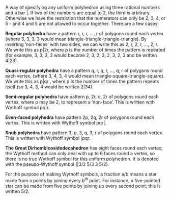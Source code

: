 A way of specifying any uniform polyhedron using three rational numbers
and a bar |. If two of the numbers are equal to 2, the third is
arbitrary. Otherwise we have the restriction that the numerators can
only be 2, 3, 4, or 5 - and 4 and 5 are not allowed to occur together.
There are a few cases:

**Regular polyhedra** have a pattern <span>r, r, r, ..., r</span> of
polygons round each vertex (where <span>3, 3, 3, 3</span> would mean
triangle-triangle-triangle-triangle). By inserting ’non-faces’ with two
sides, we can write this as <span>2, r, 2, r, ..., 2, r</span>. We write
this as p|2r, where p is the number of times the pattern is repeated
(for example, <span>3, 3, 3, 3</span> would become <span>2, 3, 2, 3, 2,
3, 2, 3</span> and be written 4|23).

**Quasi-regular polyhedra** have a pattern <span>q, r, q, r, ..., q,
r</span> of polygons round each vertex, (where <span>3, 4, 3, 4</span>
would mean triangle-square-triangle-square). We write this as p|qr ,
where p is the number of times the pattern repeats itself (so <span>3,
4, 3, 4</span> would be written 2|34).

**Semi-regular polyhedra** have pattern <span>p, 2r, q, 2r</span> of
polygons round each vertex, where p may be 2, to represent a ’non-face’.
This is written with Wythoff symbol pq|r.

**Even-faced polyhedra** have pattern <span>2p, 2q, 2r</span> of
polygons round each vertex. This is written with Wythoff symbol pqr|.

**Snub polyhedra** have pattern <span>3, p, 3, q, 3, r</span> of
polygons round each vertex. This is written with Wythoff symbol |pqr.

**The Great Dirhombicosidodecahedron** has eight faces round each
vertex; the Wythoff method can only deal with up to 6 faces round a
vertex, so there is no true Wythoff symbol for this uniform polyhedron.
It is denoted with the pseudo-Wythoff symbol (|3/2 5/3 3 5/2).

For the purpose of making Wythoff symbols, a fraction a/b means a star
made from a points by joining every $b^{th}$ point. For instance, a
five-pointed star can be made from five points by joining up every
second point; this is written 5/2.
